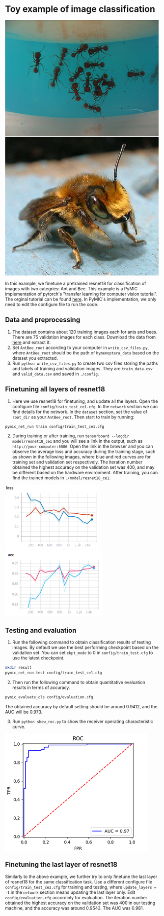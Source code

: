 # Toy example of image classification

![ant_example](./picture/5650366_e22b7e1065.jpg)
![bee_example](./picture/16838648_415acd9e3f.jpg)

In this example, we finetune a pretrained resnet18 for classification of images with two categries: Ant and Bee. This example is a PyMIC implementation of pytorch's "transfer learning for computer vision tutorial". The orginal tutorial can be found [here][torch_tutorial]. In PyMIC's implementation, we only need to edit the configure file to run the code. 

## Data and preprocessing
1. The dataset contains about 120 training images each for ants and bees. There are 75 validation images for each class. Download the data from [here][data_link] and extract it.
2. Set `AntBee_root` according to your computer in `write_csv_files.py`, where `AntBee_root` should be the path of `hymenoptera_data` based on the dataset you extracted. 
3. Run `python write_csv_files.py` to create two csv files storing the paths and labels of training and validation images. They are `train_data.csv` and `valid_data.csv` and saved in `./config`.

[torch_tutorial]:https://pytorch.org/tutorials/beginner/transfer_learning_tutorial.html
[data_link]:https://download.pytorch.org/tutorial/hymenoptera_data.zip

## Finetuning all layers of resnet18
1. Here we use resnet18 for finetuning, and update all the layers. Open the configure file `config/train_test_ce1.cfg`. In  the `network` section we can find details for the network. In the `dataset` section, set the value of `root_dir` as your `AntBee_root`. Then start to train by running:
 
```bash
pymic_net_run train config/train_test_ce1.cfg
```

2. During training or after training, run `tensorboard --logdir model/resnet18_ce1` and you will see a link in the output, such as `http://your-computer:6006`. Open the link in the browser and you can observe the average loss and accuracy during the training stage, such as shown in the following images, where blue and red curves are for training set and validation set respectively. The iteration number obtained the highest accuracy on the validation set was 400, and may be different based on the hardware environment. After training, you can find the trained models in `./model/resnet18_ce1`. 

![avg_loss](./picture/loss.png)
![avg_acc](./picture/acc.png)

## Testing and evaluation
1. Run the following command to obtain classification results of testing images. By default we use the best performing checkpoint based on the validation set. You can set `ckpt_mode` to 0 in `config/train_test.cfg` to use the latest checkpoint.

```bash
mkdir result
pymic_net_run test config/train_test_ce1.cfg
```

2. Then run the following command to obtain quantitative evaluation results in terms of accuracy. 

```bash
pymic_evaluate_cls config/evaluation.cfg
```

The obtained accuracy by default setting should be around 0.9412, and the AUC will be 0.973.

3. Run `python show_roc.py` to show the receiver operating characteristic curve. 

![roc](./picture/roc.png)

## Finetuning the last layer of resnet18
Similarly to the above example, we further try to only finetune the last layer of resnet18 for the same classification task. Use a different configure file `config/train_test_ce2.cfg` for training and testing, where `update_layers = -1` in the `network` section means updating the last layer only. Edit `config/evaluation.cfg` accordinly for evaluation. The iteration number obtained the highest accuracy on the validation set was 400 in our testing machine, and the accuracy was around 0.9543. The AUC was 0.981.
